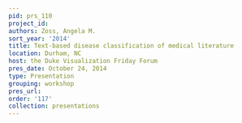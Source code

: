 ```yaml
---
pid: prs_110
project_id: 
authors: Zoss, Angela M.
sort_year: '2014'
title: Text-based disease classification of medical literature
location: Durham, NC
host: the Duke Visualization Friday Forum
pres_date: October 24, 2014
type: Presentation
grouping: workshop
pres_url: 
order: '117'
collection: presentations
---
```


